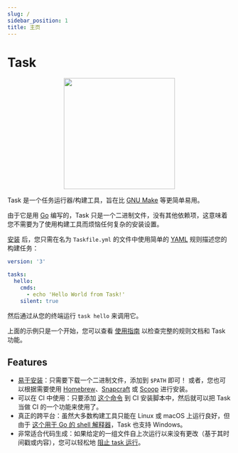 ```yaml
---
slug: /
sidebar_position: 1
title: 主页
---
```


# Task

<div align="center">
  <img id="logo" src="img/logo.svg" height="250px" width="250px" />
</div>

Task 是一个任务运行器/构建工具，旨在比 [GNU Make][make] 等更简单易用。

由于它是用 [Go](https://go.dev/) 编写的，Task 只是一个二进制文件，没有其他依赖项，这意味着您不需要为了使用构建工具而烦恼任何复杂的安装设置。

[安装](installation.md) 后，您只需在名为 `Taskfile.yml` 的文件中使用简单的 [YAML][yaml] 规则描述您的构建任务：

```yaml title="Taskfile.yml"
version: '3'

tasks:
  hello:
    cmds:
      - echo 'Hello World from Task!'
    silent: true
```

然后通过从您的终端运行 `task hello` 来调用它。

上面的示例只是一个开始，您可以查看 [使用指南](/usage) 以检查完整的规则文档和 Task 功能。

## Features

- [易于安装](installation.md)：只需要下载一个二进制文件，添加到 `$PATH` 即可！ 或者，您也可以根据需要使用 [Homebrew](https://brew.sh/)、[Snapcraft](https://snapcraft.io/) 或 [Scoop](https://scoop.sh/) 进行安装。
- 可以在 CI 中使用：只要添加 [这个命令](installation.md#安装脚本) 到 CI 安装脚本中，然后就可以把 Task 当做 CI 的一个功能来使用了。
- 真正的跨平台：虽然大多数构建工具只能在 Linux 或 macOS 上运行良好，但由于 [这个用于 Go 的 shell 解释器](https://github.com/mvdan/sh)，Task 也支持 Windows。
- 非常适合代码生成：如果给定的一组文件自上次运行以来没有更改（基于其时间戳或内容），您可以轻松地 [阻止 task 运行](/usage#减少不必要的工作)。

<!-- prettier-ignore-start -->

<!-- prettier-ignore-end -->
[make]: https://www.gnu.org/software/make/
[yaml]: http://yaml.org/
